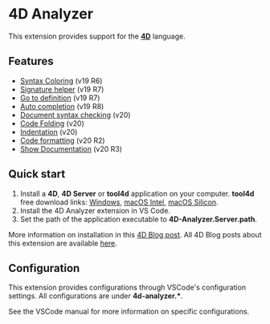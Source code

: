 # 4D Analyzer

This extension provides support for the **[4D](https://www.4d.com/)** language.

## Features

* [Syntax Coloring](https://blog.4d.com/setting-up-code-syntax-highlighting-using-the-visual-studio-code-extension/) (v19 R6)
* [Signature helper](https://blog.4d.com/vs-code-go-to-definition-signature-help/) (v19 R7)
* [Go to definition](https://blog.4d.com/vs-code-go-to-definition-signature-help/) (v19 R7)
* [Auto completion](https://blog.4d.com/vs-code-extension-code-completion/) (v19 R8)
* [Document syntax checking](https://blog.4d.com/new-vs-code-editor-features-with-4d-v20/) (v20)
* [Code Folding](https://blog.4d.com/new-vs-code-editor-features-with-4d-v20/) (v20)
* [Indentation](https://blog.4d.com/new-vs-code-editor-features-with-4d-v20/) (v20)
* [Code formatting](https://blog.4d.com/format-your-4d-code-in-visual-studio-code/) (v20 R2)
* [Show Documentation](https://blog.4d.com/vs-code-extension-show-4d-documentation/) (v20 R3)

## Quick start

1. Install a **4D**, **4D Server** or **tool4d** application on your computer. **tool4d** free download links: [Windows](https://product-download.4d.com/release/20%20Rx/latest/latest/win/tool4d_v20R2_win.tar.xz), [macOS Intel](https://product-download.4d.com/release/20%20Rx/latest/latest/mac/tool4d_v20R2_mac_x86.tar.xz), [macOS Silicon](https://product-download.4d.com/release/20%20Rx/latest/latest/mac/tool4d_v20R2_mac_arm.tar.xz).
1. Install the 4D Analyzer extension in VS Code.
1. Set the path of the application executable to **4D-Analyzer.Server.path**.

More information on installation in this [4D Blog post](https://blog.4d.com/a-brand-new-visual-studio-code-extension-at-your-disposal/).
All 4D Blog posts about this extension are available [here](https://blog.4d.com/tag/vscode/). 

## Configuration

This extension provides configurations through VSCode's configuration settings. 
All configurations are under __4d-analyzer.*__.

See the VSCode manual for more information on specific configurations.
